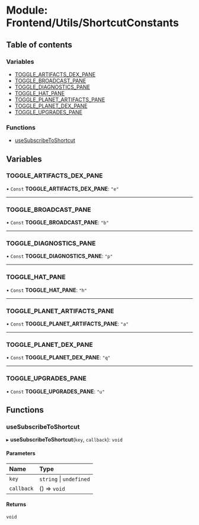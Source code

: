 # Module: Frontend/Utils/ShortcutConstants

## Table of contents

### Variables

- [TOGGLE_ARTIFACTS_DEX_PANE](Frontend_Utils_ShortcutConstants.md#toggle_artifacts_dex_pane)
- [TOGGLE_BROADCAST_PANE](Frontend_Utils_ShortcutConstants.md#toggle_broadcast_pane)
- [TOGGLE_DIAGNOSTICS_PANE](Frontend_Utils_ShortcutConstants.md#toggle_diagnostics_pane)
- [TOGGLE_HAT_PANE](Frontend_Utils_ShortcutConstants.md#toggle_hat_pane)
- [TOGGLE_PLANET_ARTIFACTS_PANE](Frontend_Utils_ShortcutConstants.md#toggle_planet_artifacts_pane)
- [TOGGLE_PLANET_DEX_PANE](Frontend_Utils_ShortcutConstants.md#toggle_planet_dex_pane)
- [TOGGLE_UPGRADES_PANE](Frontend_Utils_ShortcutConstants.md#toggle_upgrades_pane)

### Functions

- [useSubscribeToShortcut](Frontend_Utils_ShortcutConstants.md#usesubscribetoshortcut)

## Variables

### TOGGLE_ARTIFACTS_DEX_PANE

• `Const` **TOGGLE_ARTIFACTS_DEX_PANE**: `"e"`

---

### TOGGLE_BROADCAST_PANE

• `Const` **TOGGLE_BROADCAST_PANE**: `"b"`

---

### TOGGLE_DIAGNOSTICS_PANE

• `Const` **TOGGLE_DIAGNOSTICS_PANE**: `"p"`

---

### TOGGLE_HAT_PANE

• `Const` **TOGGLE_HAT_PANE**: `"h"`

---

### TOGGLE_PLANET_ARTIFACTS_PANE

• `Const` **TOGGLE_PLANET_ARTIFACTS_PANE**: `"a"`

---

### TOGGLE_PLANET_DEX_PANE

• `Const` **TOGGLE_PLANET_DEX_PANE**: `"q"`

---

### TOGGLE_UPGRADES_PANE

• `Const` **TOGGLE_UPGRADES_PANE**: `"u"`

## Functions

### useSubscribeToShortcut

▸ **useSubscribeToShortcut**(`key`, `callback`): `void`

#### Parameters

| Name       | Type                    |
| :--------- | :---------------------- |
| `key`      | `string` \| `undefined` |
| `callback` | () => `void`            |

#### Returns

`void`
